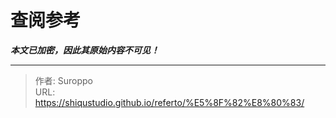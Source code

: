 # 查阅参考

***本文已加密，因此其原始内容不可见！***

---

> 作者: Suroppo  
> URL: https://shiqustudio.github.io/referto/%E5%8F%82%E8%80%83/  

